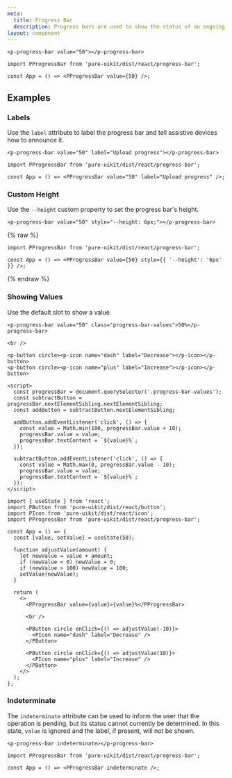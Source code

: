```yaml
---
meta:
  title: Progress Bar
  description: Progress bars are used to show the status of an ongoing operation.
layout: component
---
```


```html:preview
<p-progress-bar value="50"></p-progress-bar>
```

```jsx:react
import PProgressBar from 'pure-uikit/dist/react/progress-bar';

const App = () => <PProgressBar value={50} />;
```

## Examples

### Labels

Use the `label` attribute to label the progress bar and tell assistive devices how to announce it.

```html:preview
<p-progress-bar value="50" label="Upload progress"></p-progress-bar>
```

```jsx:react
import PProgressBar from 'pure-uikit/dist/react/progress-bar';

const App = () => <PProgressBar value="50" label="Upload progress" />;
```

### Custom Height

Use the `--height` custom property to set the progress bar's height.

```html:preview
<p-progress-bar value="50" style="--height: 6px;"></p-progress-bar>
```

{% raw %}

```jsx:react
import PProgressBar from 'pure-uikit/dist/react/progress-bar';

const App = () => <PProgressBar value={50} style={{ '--height': '6px' }} />;
```

{% endraw %}

### Showing Values

Use the default slot to show a value.

```html:preview
<p-progress-bar value="50" class="progress-bar-values">50%</p-progress-bar>

<br />

<p-button circle><p-icon name="dash" label="Decrease"></p-icon></p-button>
<p-button circle><p-icon name="plus" label="Increase"></p-icon></p-button>

<script>
  const progressBar = document.querySelector('.progress-bar-values');
  const subtractButton = progressBar.nextElementSibling.nextElementSibling;
  const addButton = subtractButton.nextElementSibling;

  addButton.addEventListener('click', () => {
    const value = Math.min(100, progressBar.value + 10);
    progressBar.value = value;
    progressBar.textContent = `${value}%`;
  });

  subtractButton.addEventListener('click', () => {
    const value = Math.max(0, progressBar.value - 10);
    progressBar.value = value;
    progressBar.textContent = `${value}%`;
  });
</script>
```

```jsx:react
import { useState } from 'react';
import PButton from 'pure-uikit/dist/react/button';
import PIcon from 'pure-uikit/dist/react/icon';
import PProgressBar from 'pure-uikit/dist/react/progress-bar';

const App = () => {
  const [value, setValue] = useState(50);

  function adjustValue(amount) {
    let newValue = value + amount;
    if (newValue < 0) newValue = 0;
    if (newValue > 100) newValue = 100;
    setValue(newValue);
  }

  return (
    <>
      <PProgressBar value={value}>{value}%</PProgressBar>

      <br />

      <PButton circle onClick={() => adjustValue(-10)}>
        <PIcon name="dash" label="Decrease" />
      </PButton>

      <PButton circle onClick={() => adjustValue(10)}>
        <PIcon name="plus" label="Increase" />
      </PButton>
    </>
  );
};
```

### Indeterminate

The `indeterminate` attribute can be used to inform the user that the operation is pending, but its status cannot currently be determined. In this state, `value` is ignored and the label, if present, will not be shown.

```html:preview
<p-progress-bar indeterminate></p-progress-bar>
```

```jsx:react
import PProgressBar from 'pure-uikit/dist/react/progress-bar';

const App = () => <PProgressBar indeterminate />;
```

